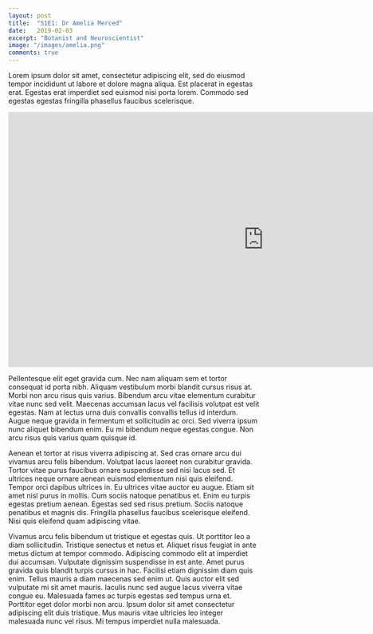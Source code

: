 ```yaml
---
layout: post
title:  "S1E1: Dr Amelia Merced"
date:   2019-02-03
excerpt: "Botanist and Neuroscientist"
image: "/images/amelia.png"
comments: true
---
```


Lorem ipsum dolor sit amet, consectetur adipiscing elit, sed do eiusmod tempor incididunt ut labore et dolore magna aliqua. Est placerat in egestas erat. Egestas erat imperdiet sed euismod nisi porta lorem. Commodo sed egestas egestas fringilla phasellus faucibus scelerisque. 


<iframe width="1024" height="512" src="https://ucdavis.app.box.com/s/3vslpzsto8pb3n6uhwv15jnmyigzf0ap/file/492571698456" frameborder="0" marginwidth="0" marginheight="0" scrolling="no" seamless allowfullscreen></iframe>

Pellentesque elit eget gravida cum. Nec nam aliquam sem et tortor consequat id porta nibh. Aliquam vestibulum morbi blandit cursus risus at. Morbi non arcu risus quis varius. Bibendum arcu vitae elementum curabitur vitae nunc sed velit. Maecenas accumsan lacus vel facilisis volutpat est velit egestas. Nam at lectus urna duis convallis convallis tellus id interdum. Augue neque gravida in fermentum et sollicitudin ac orci. Sed viverra ipsum nunc aliquet bibendum enim. Eu mi bibendum neque egestas congue. Non arcu risus quis varius quam quisque id.



Aenean et tortor at risus viverra adipiscing at. Sed cras ornare arcu dui vivamus arcu felis bibendum. Volutpat lacus laoreet non curabitur gravida. Tortor vitae purus faucibus ornare suspendisse sed nisi lacus sed. Et ultrices neque ornare aenean euismod elementum nisi quis eleifend. Tempor orci dapibus ultrices in. Eu ultrices vitae auctor eu augue. Etiam sit amet nisl purus in mollis. Cum sociis natoque penatibus et. Enim eu turpis egestas pretium aenean. Egestas sed sed risus pretium. Sociis natoque penatibus et magnis dis. Fringilla phasellus faucibus scelerisque eleifend. Nisi quis eleifend quam adipiscing vitae.

Vivamus arcu felis bibendum ut tristique et egestas quis. Ut porttitor leo a diam sollicitudin. Tristique senectus et netus et. Aliquet risus feugiat in ante metus dictum at tempor commodo. Adipiscing commodo elit at imperdiet dui accumsan. Vulputate dignissim suspendisse in est ante. Amet purus gravida quis blandit turpis cursus in hac. Facilisi etiam dignissim diam quis enim. Tellus mauris a diam maecenas sed enim ut. Quis auctor elit sed vulputate mi sit amet mauris. Iaculis nunc sed augue lacus viverra vitae congue eu. Malesuada fames ac turpis egestas sed tempus urna et. Porttitor eget dolor morbi non arcu. Ipsum dolor sit amet consectetur adipiscing elit duis tristique. Mus mauris vitae ultricies leo integer malesuada nunc vel risus. Mi tempus imperdiet nulla malesuada.


